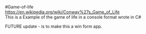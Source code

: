 #Game-of-life
<br>
https://en.wikipedia.org/wiki/Conway%27s_Game_of_Life 
<br>
This is a Example of the game of life in a console format wrote in C#

FUTURE update - is to make this a win form app.
